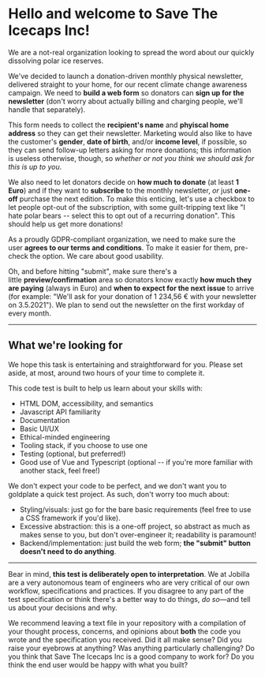 # Hello and welcome to Save The Icecaps Inc!

We are a not-real organization looking to spread the word about our quickly dissolving polar ice reserves.

We've decided to launch a donation-driven monthly physical newsletter, delivered straight to your home, for our recent climate change awareness campaign. We need to **build a web form** so donators can **sign up for the newsletter** (don't worry about actually billing and charging people, we'll handle that separately).

This form needs to collect the **recipient's name** and **phyiscal home address** so they can get their newsletter. Marketing would also like to have the customer's **gender**, **date of birth**, and/or **income level**, if possible, so they can send follow-up letters asking for more donations; this information is useless otherwise, though, so *whether or not you think we should ask for this is up to you*.

We also need to let donators decide on **how much to donate** (at least **1 Euro**) and if they want to **subscribe** to the monthly newsletter, *or* just **one-off** purchase the next edition. To make this enticing, let's use a checkbox to let people opt-out of the subscription, with some guilt-tripping text like "I hate polar bears -- select this to opt out of a recurring donation". This should help us get more donations!

As a proudly GDPR-compliant organization, we need to make sure the user **agrees to our terms and conditions**. To make it easier for them, pre-check the option. We care about good usability.

Oh, and before hitting "submit", make sure there's a little **preview/confirmation** area so donators know exactly **how much they are paying** (always in Euro) and **when to expect for the next issue** to arrive (for example: "We'll ask for your donation of 1 234,56 € with your newsletter on 3.5.2021"). We plan to send out the newsletter on the first workday of every month.

---

## What we're looking for

We hope this task is entertaining and straightforward for you. Please set aside, at most, around two hours of your time to complete it.

This code test is built to help us learn about your skills with:

- HTML DOM, accessibility, and semantics
- Javascript API familiarity
- Documentation
- Basic UI/UX
- Ethical-minded engineering
- Tooling stack, if you choose to use one
- Testing (optional, but preferred!)
- Good use of Vue and Typescript (optional -- if you're more familiar with another stack, feel free!)

We don't expect your code to be perfect, and we don't want you to goldplate a quick test project. As such, don't worry too much about:

- Styling/visuals: just go for the bare basic requirements (feel free to use a CSS framework if you'd like).
- Excessive abstraction: this is a one-off project, so abstract as much as makes sense to you, but don't over-engineer it; readability is paramount!
- Backend/implementation: just build the web form; **the "submit" button doesn't need to do anything**.

---

Bear in mind, **this test is deliberately open to interpretation**. We at Jobilla are a very autonomous team of engineers who are very critical of our own workflow, specifications and practices. If you disagree to any part of the test specification or think there's a better way to do things, *do so*—and tell us about your decisions and why.

We recommend leaving a text file in your repository with a compilation of your thought process, concerns, and opinions about **both** the code you wrote and the specification you received. Did it all make sense? Did you raise your eyebrows at anything? Was anything particularly challenging? Do you think that Save The Icecaps Inc is a good company to work for? Do you think the end user would be happy with what you built?

